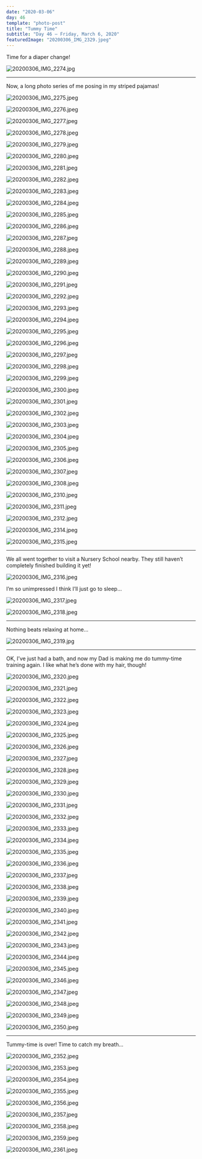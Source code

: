 ```yaml
---
date: "2020-03-06"
day: 46
template: "photo-post"
title: "Tummy Time"
subtitle: "Day 46 – Friday, March 6, 2020"
featuredImage: "20200306_IMG_2329.jpeg"
---
```


Time for a diaper change!

![20200306_IMG_2274.jpg](20200306_IMG_2274.jpg)

<hr />

Now, a long photo series of me posing in my striped pajamas!

![20200306_IMG_2275.jpeg](20200306_IMG_2275.jpeg)

![20200306_IMG_2276.jpeg](20200306_IMG_2276.jpeg)

![20200306_IMG_2277.jpeg](20200306_IMG_2277.jpeg)

![20200306_IMG_2278.jpeg](20200306_IMG_2278.jpeg)

![20200306_IMG_2279.jpeg](20200306_IMG_2279.jpeg)

![20200306_IMG_2280.jpeg](20200306_IMG_2280.jpeg)

![20200306_IMG_2281.jpeg](20200306_IMG_2281.jpeg)

![20200306_IMG_2282.jpeg](20200306_IMG_2282.jpeg)

![20200306_IMG_2283.jpeg](20200306_IMG_2283.jpeg)

![20200306_IMG_2284.jpeg](20200306_IMG_2284.jpeg)

![20200306_IMG_2285.jpeg](20200306_IMG_2285.jpeg)

![20200306_IMG_2286.jpeg](20200306_IMG_2286.jpeg)

![20200306_IMG_2287.jpeg](20200306_IMG_2287.jpeg)

![20200306_IMG_2288.jpeg](20200306_IMG_2288.jpeg)

![20200306_IMG_2289.jpeg](20200306_IMG_2289.jpeg)

![20200306_IMG_2290.jpeg](20200306_IMG_2290.jpeg)

![20200306_IMG_2291.jpeg](20200306_IMG_2291.jpeg)

![20200306_IMG_2292.jpeg](20200306_IMG_2292.jpeg)

![20200306_IMG_2293.jpeg](20200306_IMG_2293.jpeg)

![20200306_IMG_2294.jpeg](20200306_IMG_2294.jpeg)

![20200306_IMG_2295.jpeg](20200306_IMG_2295.jpeg)

![20200306_IMG_2296.jpeg](20200306_IMG_2296.jpeg)

![20200306_IMG_2297.jpeg](20200306_IMG_2297.jpeg)

![20200306_IMG_2298.jpeg](20200306_IMG_2298.jpeg)

![20200306_IMG_2299.jpeg](20200306_IMG_2299.jpeg)

![20200306_IMG_2300.jpeg](20200306_IMG_2300.jpeg)

![20200306_IMG_2301.jpeg](20200306_IMG_2301.jpeg)

![20200306_IMG_2302.jpeg](20200306_IMG_2302.jpeg)

![20200306_IMG_2303.jpeg](20200306_IMG_2303.jpeg)

![20200306_IMG_2304.jpeg](20200306_IMG_2304.jpeg)

![20200306_IMG_2305.jpeg](20200306_IMG_2305.jpeg)

![20200306_IMG_2306.jpeg](20200306_IMG_2306.jpeg)

![20200306_IMG_2307.jpeg](20200306_IMG_2307.jpeg)

![20200306_IMG_2308.jpeg](20200306_IMG_2308.jpeg)

![20200306_IMG_2310.jpeg](20200306_IMG_2310.jpeg)

![20200306_IMG_2311.jpeg](20200306_IMG_2311.jpeg)

![20200306_IMG_2312.jpeg](20200306_IMG_2312.jpeg)

![20200306_IMG_2314.jpeg](20200306_IMG_2314.jpeg)

![20200306_IMG_2315.jpeg](20200306_IMG_2315.jpeg)

<hr />

We all went together to visit a Nursery School nearby. They still haven’t completely finished building it yet!

![20200306_IMG_2316.jpeg](20200306_IMG_2316.jpeg)

I’m so unimpressed I think I’ll just go to sleep...

![20200306_IMG_2317.jpeg](20200306_IMG_2317.jpeg)

![20200306_IMG_2318.jpeg](20200306_IMG_2318.jpeg)

<hr />

Nothing beats relaxing at home...

![20200306_IMG_2319.jpg](20200306_IMG_2319.jpg)

<hr />

OK, I’ve just had a bath, and now my Dad is making me do tummy-time training again. I like what he’s done with my hair, though!

![20200306_IMG_2320.jpeg](20200306_IMG_2320.jpeg)

![20200306_IMG_2321.jpeg](20200306_IMG_2321.jpeg)

![20200306_IMG_2322.jpeg](20200306_IMG_2322.jpeg)

![20200306_IMG_2323.jpeg](20200306_IMG_2323.jpeg)

![20200306_IMG_2324.jpeg](20200306_IMG_2324.jpeg)

![20200306_IMG_2325.jpeg](20200306_IMG_2325.jpeg)

![20200306_IMG_2326.jpeg](20200306_IMG_2326.jpeg)

![20200306_IMG_2327.jpeg](20200306_IMG_2327.jpeg)

![20200306_IMG_2328.jpeg](20200306_IMG_2328.jpeg)

![20200306_IMG_2329.jpeg](20200306_IMG_2329.jpeg)

![20200306_IMG_2330.jpeg](20200306_IMG_2330.jpeg)

![20200306_IMG_2331.jpeg](20200306_IMG_2331.jpeg)

![20200306_IMG_2332.jpeg](20200306_IMG_2332.jpeg)

![20200306_IMG_2333.jpeg](20200306_IMG_2333.jpeg)

![20200306_IMG_2334.jpeg](20200306_IMG_2334.jpeg)

![20200306_IMG_2335.jpeg](20200306_IMG_2335.jpeg)

![20200306_IMG_2336.jpeg](20200306_IMG_2336.jpeg)

![20200306_IMG_2337.jpeg](20200306_IMG_2337.jpeg)

![20200306_IMG_2338.jpeg](20200306_IMG_2338.jpeg)

![20200306_IMG_2339.jpeg](20200306_IMG_2339.jpeg)

![20200306_IMG_2340.jpeg](20200306_IMG_2340.jpeg)

![20200306_IMG_2341.jpeg](20200306_IMG_2341.jpeg)

![20200306_IMG_2342.jpeg](20200306_IMG_2342.jpeg)

![20200306_IMG_2343.jpeg](20200306_IMG_2343.jpeg)

![20200306_IMG_2344.jpeg](20200306_IMG_2344.jpeg)

![20200306_IMG_2345.jpeg](20200306_IMG_2345.jpeg)

![20200306_IMG_2346.jpeg](20200306_IMG_2346.jpeg)

![20200306_IMG_2347.jpeg](20200306_IMG_2347.jpeg)

![20200306_IMG_2348.jpeg](20200306_IMG_2348.jpeg)

![20200306_IMG_2349.jpeg](20200306_IMG_2349.jpeg)

![20200306_IMG_2350.jpeg](20200306_IMG_2350.jpeg)

<hr />

Tummy-time is over! Time to catch my breath...

![20200306_IMG_2352.jpeg](20200306_IMG_2352.jpeg)

![20200306_IMG_2353.jpeg](20200306_IMG_2353.jpeg)

![20200306_IMG_2354.jpeg](20200306_IMG_2354.jpeg)

![20200306_IMG_2355.jpeg](20200306_IMG_2355.jpeg)

![20200306_IMG_2356.jpeg](20200306_IMG_2356.jpeg)

![20200306_IMG_2357.jpeg](20200306_IMG_2357.jpeg)

![20200306_IMG_2358.jpeg](20200306_IMG_2358.jpeg)

![20200306_IMG_2359.jpeg](20200306_IMG_2359.jpeg)

![20200306_IMG_2361.jpeg](20200306_IMG_2361.jpeg)
